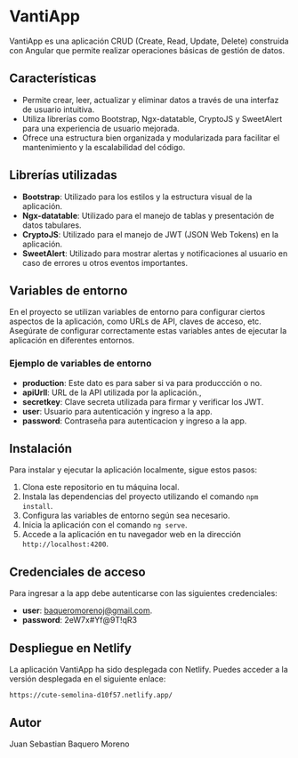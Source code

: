 # VantiApp

VantiApp es una aplicación CRUD (Create, Read, Update, Delete) construida con Angular que permite realizar operaciones básicas de gestión de datos.

## Características

- Permite crear, leer, actualizar y eliminar datos a través de una interfaz de usuario intuitiva.
- Utiliza librerías como Bootstrap, Ngx-datatable, CryptoJS y SweetAlert para una experiencia de usuario mejorada.
- Ofrece una estructura bien organizada y modularizada para facilitar el mantenimiento y la escalabilidad del código.

## Librerías utilizadas

- **Bootstrap**: Utilizado para los estilos y la estructura visual de la aplicación.
- **Ngx-datatable**: Utilizado para el manejo de tablas y presentación de datos tabulares.
- **CryptoJS**: Utilizado para el manejo de JWT (JSON Web Tokens) en la aplicación.
- **SweetAlert**: Utilizado para mostrar alertas y notificaciones al usuario en caso de errores u otros eventos importantes.

## Variables de entorno

En el proyecto se utilizan variables de entorno para configurar ciertos aspectos de la aplicación, como URLs de API, claves de acceso, etc. Asegúrate de configurar correctamente estas variables antes de ejecutar la aplicación en diferentes entornos.

### Ejemplo de variables de entorno

- **production**: Este dato es para saber si va para produccción o no.
- **apiUrll**: URL de la API utilizada por la aplicación.,
- **secretkey**: Clave secreta utilizada para firmar y verificar los JWT.
- **user**: Usuario para autenticación y ingreso a la app.
- **password**: Contraseña para autenticacion y ingreso a la app.

## Instalación

Para instalar y ejecutar la aplicación localmente, sigue estos pasos:

1. Clona este repositorio en tu máquina local.
2. Instala las dependencias del proyecto utilizando el comando `npm install`.
3. Configura las variables de entorno según sea necesario.
4. Inicia la aplicación con el comando `ng serve`.
5. Accede a la aplicación en tu navegador web en la dirección `http://localhost:4200`.

## Credenciales de acceso

Para ingresar a la app debe autenticarse con las siguientes credenciales:

- **user**: baqueromorenoj@gmail.com.
- **password**: 2eW7x#Yf@9T!qR3

## Despliegue en Netlify

La aplicación VantiApp ha sido desplegada con Netlify. Puedes acceder a la versión desplegada en el siguiente enlace:

`https://cute-semolina-d10f57.netlify.app/`

## Autor

Juan Sebastian Baquero Moreno
